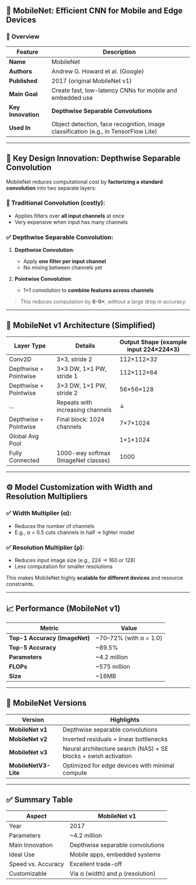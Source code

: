 ## 📱 **MobileNet: Efficient CNN for Mobile and Edge Devices**

### 📌 **Overview**

| Feature               | Description                                         |
|------------------------|-----------------------------------------------------|
| **Name**               | MobileNet                                           |
| **Authors**            | Andrew G. Howard et al. (Google)                    |
| **Published**          | 2017 (original MobileNet v1)                        |
| **Main Goal**          | Create fast, low-latency CNNs for mobile and embedded use |
| **Key Innovation**     | **Depthwise Separable Convolutions**               |
| **Used In**            | Object detection, face recognition, image classification (e.g., in TensorFlow Lite) |

---

## 🧠 **Key Design Innovation: Depthwise Separable Convolution**

MobileNet reduces computational cost by **factorizing a standard convolution** into two separate layers:

### 🔧 Traditional Convolution (costly):
- Applies filters over **all input channels** at once
- Very expensive when input has many channels

### ✅ **Depthwise Separable Convolution**:
1. **Depthwise Convolution**:
   - Apply **one filter per input channel**
   - No mixing between channels yet

2. **Pointwise Convolution**:
   - 1×1 convolution to **combine features across channels**

> This reduces computation by **8–9×**, without a large drop in accuracy.

---

## 🧱 **MobileNet v1 Architecture (Simplified)**

| **Layer Type**        | **Details**                           | **Output Shape (example input 224×224×3)** |
|------------------------|----------------------------------------|---------------------------------------------|
| Conv2D                 | 3×3, stride 2                          | 112×112×32                                  |
| Depthwise + Pointwise | 3×3 DW, 1×1 PW, stride 1               | 112×112×64                                  |
| Depthwise + Pointwise | 3×3 DW, 1×1 PW, stride 2               | 56×56×128                                   |
| ...                   | Repeats with increasing channels       | ↓                                           |
| Depthwise + Pointwise | Final block: 1024 channels             | 7×7×1024                                    |
| Global Avg Pool       |                                        | 1×1×1024                                    |
| Fully Connected        | 1000-way softmax (ImageNet classes)   | 1000                                        |

---

## ⚙️ **Model Customization with Width and Resolution Multipliers**

### ✅ **Width Multiplier (α)**:
- Reduces the number of channels
- E.g., α = 0.5 cuts channels in half → lighter model

### ✅ **Resolution Multiplier (ρ)**:
- Reduces input image size (e.g., 224 → 160 or 128)
- Less computation for smaller resolutions

This makes MobileNet highly **scalable for different devices** and resource constraints.

---

## 📈 **Performance (MobileNet v1)**

| Metric                    | Value                         |
|---------------------------|-------------------------------|
| **Top-1 Accuracy (ImageNet)** | ~70–72% (with α = 1.0)     |
| **Top-5 Accuracy**        | ~89.5%                        |
| **Parameters**            | ~4.2 million                  |
| **FLOPs**                 | ~575 million                  |
| **Size**                  | ~16MB                         |

---

## 🚀 **MobileNet Versions**

| Version        | Highlights                                                |
|----------------|-----------------------------------------------------------|
| **MobileNet v1** | Depthwise separable convolutions                        |
| **MobileNet v2** | Inverted residuals + linear bottlenecks                 |
| **MobileNet v3** | Neural architecture search (NAS) + SE blocks + swish activation |
| **MobileNetV3-Lite** | Optimized for edge devices with minimal compute      |

---

## ✅ **Summary Table**

| **Aspect**             | **MobileNet v1**                  |
|------------------------|------------------------------------|
| Year                   | 2017                               |
| Parameters             | ~4.2 million                       |
| Main Innovation        | Depthwise separable convolutions   |
| Ideal Use              | Mobile apps, embedded systems      |
| Speed vs. Accuracy     | Excellent trade-off                |
| Customizable           | Via α (width) and ρ (resolution)   |
